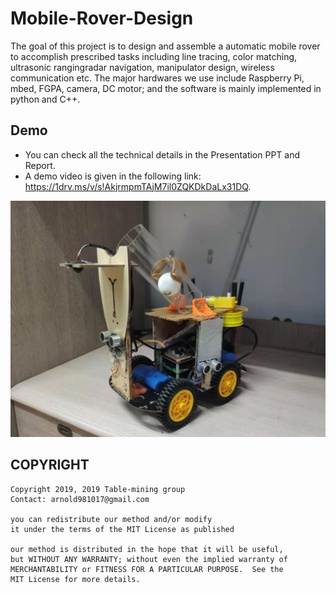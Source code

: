 # Mobile-Rover-Design
The goal of this project is to design and assemble a automatic mobile rover to accomplish prescribed tasks including line tracing, color matching, ultrasonic rangingradar navigation, manipulator design, wireless communication etc. The major hardwares we use include Raspberry Pi, mbed, FGPA, camera, DC motor; and the software is mainly implemented in python and C++. <br />

Demo
----

- You can check all the technical details in the Presentation PPT and Report.
- A demo video is given in the following link: https://1drv.ms/v/s!AkjrmpmTAjM7il0ZQKDkDaLx31DQ.

<img src='appearance.jpg'>


COPYRIGHT
-----------------------------------------------------------

    Copyright 2019, 2019 Table-mining group
    Contact: arnold981017@gmail.com

    you can redistribute our method and/or modify
    it under the terms of the MIT License as published 

    our method is distributed in the hope that it will be useful,
    but WITHOUT ANY WARRANTY; without even the implied warranty of
    MERCHANTABILITY or FITNESS FOR A PARTICULAR PURPOSE.  See the
    MIT License for more details.




